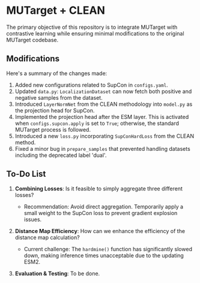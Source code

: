 # MUTarget + CLEAN

The primary objective of this repository is to integrate MUTarget with contrastive learning while ensuring minimal modifications to the original MUTarget codebase.

## Modifications

Here's a summary of the changes made:

1. Added new configurations related to SupCon in `configs.yaml`.
2. Updated `data.py`: `LocalizationDataset` can now fetch both positive and negative samples from the dataset.
3. Introduced `LayerNormNet` from the CLEAN methodology into `model.py` as the projection head for SupCon.
4. Implemented the projection head after the ESM layer. This is activated when `configs.supcon.apply` is set to `True`; otherwise, the standard MUTarget process is followed.
5. Introduced a new `loss.py` incorporating `SupConHardLoss` from the CLEAN method.
6. Fixed a minor bug in `prepare_samples` that prevented handling datasets including the deprecated label 'dual'.

## To-Do List

1. **Combining Losses**: Is it feasible to simply aggregate three different losses?
   
   - Recommendation: Avoid direct aggregation. Temporarily apply a small weight to the SupCon loss to prevent gradient explosion issues.

2. **Distance Map Efficiency**: How can we enhance the efficiency of the distance map calculation?
   
   - Current challenge: The `hardmine()` function has significantly slowed down, making inference times unacceptable due to the updating ESM2.

3. **Evaluation & Testing**: To be done.
